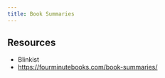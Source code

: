 ```yaml
---
title: Book Summaries
---
```


## Resources
- Blinkist
- https://fourminutebooks.com/book-summaries/
